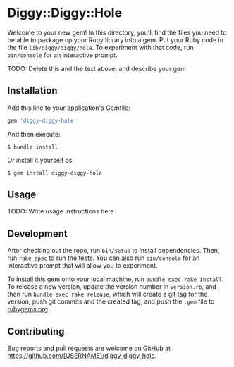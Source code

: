 # Diggy::Diggy::Hole

Welcome to your new gem! In this directory, you'll find the files you need to be able to package up your Ruby library into a gem. Put your Ruby code in the file `lib/diggy/diggy/hole`. To experiment with that code, run `bin/console` for an interactive prompt.

TODO: Delete this and the text above, and describe your gem

## Installation

Add this line to your application's Gemfile:

```ruby
gem 'diggy-diggy-hole'
```

And then execute:

    $ bundle install

Or install it yourself as:

    $ gem install diggy-diggy-hole

## Usage

TODO: Write usage instructions here

## Development

After checking out the repo, run `bin/setup` to install dependencies. Then, run `rake spec` to run the tests. You can also run `bin/console` for an interactive prompt that will allow you to experiment.

To install this gem onto your local machine, run `bundle exec rake install`. To release a new version, update the version number in `version.rb`, and then run `bundle exec rake release`, which will create a git tag for the version, push git commits and the created tag, and push the `.gem` file to [rubygems.org](https://rubygems.org).

## Contributing

Bug reports and pull requests are welcome on GitHub at https://github.com/[USERNAME]/diggy-diggy-hole.
